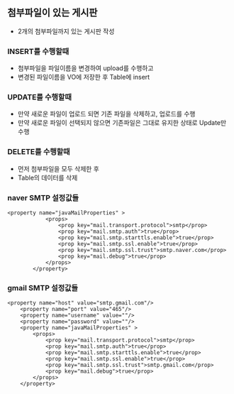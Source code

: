 ## 첨부파일이 있는 게시판
* 2개의 첨부파일까지 있는 게시판 작성

### INSERT를 수행할때
* 첨부파일을 파일이름을 변경하여 upload를 수행하고
* 변경된 파일이름을 VO에 저장한 후 Table에 insert

### UPDATE를 수행할때
* 만약 새로운 파일이 업로드 되면 기존 파일을 삭제하고, 업로드를 수행
* 만약 새로운 파일이 선택되지 않으면 기존파일은 그대로 유지한 상태로 Update만 수행

### DELETE를 수행할때
* 먼저 첨부파일을 모두 삭제한 후
* Table의 데이터를 삭제


### naver SMTP 설정값들

	<property name="javaMailProperties" >
				<props>
					<prop key="mail.transport.protocol">smtp</prop>
					<prop key="mail.smtp.auth">true</prop>
					<prop key="mail.smtp.starttls.enable">true</prop>
					<prop key="mail.smtp.ssl.enable">true</prop>
					<prop key="mail.smtp.ssl.trust">smtp.naver.com</prop>
					<prop key="mail.debug">true</prop>
				</props>
			</property>	
			
			
### gmail SMTP 설정값들

	<property name="host" value="smtp.gmail.com"/>
		<property name="port" value="465"/>
		<property name="username" value=""/>
		<property name="password" value=""/>
		<property name="javaMailProperties" >
			<props>
				<prop key="mail.transport.protocol">smtp</prop>
				<prop key="mail.smtp.auth">true</prop>
				<prop key="mail.smtp.starttls.enable">true</prop>
				<prop key="mail.smtp.ssl.enable">true</prop>
				<prop key="mail.smtp.ssl.trust">smtp.gmail.com</prop>
				<prop key="mail.debug">true</prop>
			</props>
		</property>